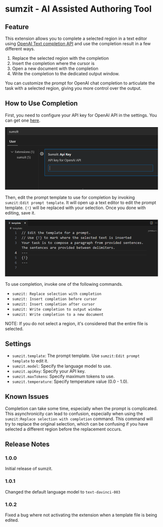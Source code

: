 # sumzit - AI Assisted Authoring Tool

## Feature

This extension allows you to complete a selected region in a text editor using [OpenAI Text completion API](https://platform.openai.com/docs/guides/completion) and use the completion result in a few different ways.

1. Replace the selected region with the completion
2. Insert the completion where the cursor is
3. Open a new document with the completion
4. Write the completion to the dedicated output window.

You can customize the prompt for OpenAI chat completion to articulate the task with a selected region, giving you more control over the output.

## How to Use Completion

First, you need to configure your API key for OpenAI API in the settings. You can get one [here](https://platform.openai.com/).

![Configure API key](https://github.com/ichiohta/sumzit/blob/main/images/configureApiKey.png?raw=true)

Then, edit the prompt template to use for completion by invoking `sumzit:Edit prompt template`. It will open up a text editor to edit the prompt template. `{!}` will be replaced with your selection. Once you done with editing, save it.

![./images/editTemplate.png](https://github.com/ichiohta/sumzit/blob/main/images/editTemplate.png?raw=true)

To use completion, invoke one of the following commands.

-   `sumzit: Replace selection with completion`
-   `sumzit: Insert completion before cursor`
-   `sumzit: Insert completion after cursor`
-   `sumzit: Write completion to output window`
-   `sumzit: Write completion to a new document`

NOTE: If you do not select a region, it's considered that the entire file is selected.

## Settings

-   `sumzit.template`: The prompt template. Use `sumzit:Edit prompt template` to edit it.
-   `sumzit.model`: Specify the language model to use.
-   `sumzit.apiKey`: Specify your API key.
-   `sumzit.maxTokens`: Specify maximum tokens to use.
-   `sumzit.temperature`: Specify temperature value (0.0 - 1.0).

## Known Issues

Completion can take some time, especially when the prompt is complicated. This asynchronicity can lead to confusion, especially when using the `sumzit:Replace selection with completion` command. This command will try to replace the original selection, which can be confusing if you have selected a different region before the replacement occurs.

## Release Notes

### 1.0.0

Initial release of sumzit.

### 1.0.1

Changed the default language model to `text-davinci-003`

### 1.0.2

Fixed a bug where not activating the extension when a template file is being edited.

